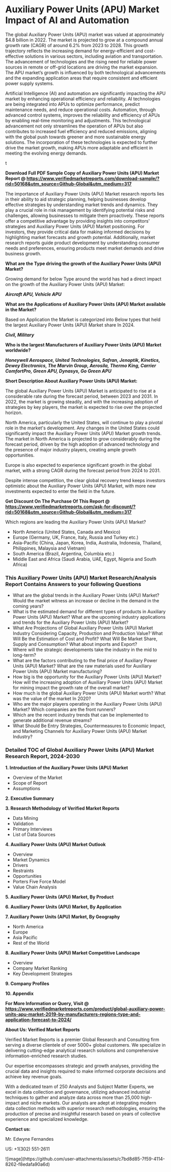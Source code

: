 <h1>Auxiliary Power Units (APU) Market Impact of AI and Automation</h1><p>The global Auxiliary Power Units (APU) market was valued at approximately $4.8 billion in 2022. The market is projected to grow at a compound annual growth rate (CAGR) of around 6.2% from 2023 to 2028. This growth trajectory reflects the increasing demand for energy-efficient and cost-effective solutions in various sectors, including aviation and transportation. The advancement of technologies and the rising need for reliable power sources in remote or off-grid locations are driving the market expansion. The APU market’s growth is influenced by both technological advancements and the expanding application areas that require consistent and efficient power supply systems.</p><p>Artificial Intelligence (AI) and automation are significantly impacting the APU market by enhancing operational efficiency and reliability. AI technologies are being integrated into APUs to optimize performance, predict maintenance needs, and reduce operational costs. Automation, through advanced control systems, improves the reliability and efficiency of APUs by enabling real-time monitoring and adjustments. This technological advancement not only streamlines the operation of APUs but also contributes to increased fuel efficiency and reduced emissions, aligning with the global push towards greener and more sustainable energy solutions. The incorporation of these technologies is expected to further drive the market growth, making APUs more adaptable and efficient in meeting the evolving energy demands.</p>t</p><p id="" class=""><strong>Download Full PDF Sample Copy of Auxiliary Power Units (APU) Market Report @ <a href="https://www.verifiedmarketreports.com/download-sample/?rid=50168&utm_source=Github-Global&utm_medium=317" target="_blank">https://www.verifiedmarketreports.com/download-sample/?rid=50168&utm_source=Github-Global&utm_medium=317</a></strong></p><p>The importance of&nbsp;Auxiliary Power Units (APU) Market research reports lies in their ability to aid strategic planning, helping businesses develop effective strategies by understanding market trends and dynamics. They play a crucial role in risk management by identifying potential risks and challenges, allowing businesses to mitigate them proactively. These reports offer a competitive advantage by providing insights into competitors' strategies and Auxiliary Power Units (APU) Market positioning. For investors, they provide critical data for making informed decisions by highlighting market forecasts and growth potential. Additionally, market research reports guide product development by understanding consumer needs and preferences, ensuring products meet market demands and drive business growth.</p><p><strong>What are the&nbsp;Type driving the growth of the Auxiliary Power Units (APU) Market?</strong></p><p id="" class="">Growing demand for below Type around the world has had a direct impact on the growth of the Auxiliary Power Units (APU) Market:</p><em><strong>Aircraft APU, Vehicle APU</strong></em></p><strong>What are the&nbsp;Applications&nbsp;of Auxiliary Power Units (APU) Market available in the Market?</strong></p><p id="" class="">Based on Application the Market is categorized into Below types that held the largest Auxiliary Power Units (APU) Market share In 2024.</p><em><strong>Civil, Military</strong></em></p><strong>Who is the largest Manufacturers of Auxiliary Power Units (APU) Market worldwide?</strong></p><p><em><strong>Honeywell Aerospace, United Technologies, Safran, Jenoptik, Kinetics, Dewey Electronics, The Marvin Group, Aerosila, Thermo King, Carrier ComfortPro, Green APU, Dynasys, Go Green APU</strong></em></p><p id="" class=""><strong>Short Description About Auxiliary Power Units (APU) Market:</strong></p><p>The global Auxiliary Power Units (APU) Market is anticipated to rise at a considerable rate during the forecast period, between 2023 and 2031. In 2022, the market is growing steadily, and with the increasing adoption of strategies by key players, the market is expected to rise over the projected horizon.</p><p>North America, particularly the United States, will continue to play a pivotal role in the market's development. Any changes in the United States could significantly impact the Auxiliary Power Units (APU) Market growth trends. The market in North America is projected to grow considerably during the forecast period, driven by the high adoption of advanced technology and the presence of major industry players, creating ample growth opportunities.</p><p>Europe is also expected to experience significant growth in the global market, with a strong CAGR during the forecast period from 2024 to 2031.</p><p>Despite intense competition, the clear global recovery trend keeps investors optimistic about the Auxiliary Power Units (APU) Market, with more new investments expected to enter the field in the future.</p><p id="" class=""><strong>Get Discount On The Purchase Of This Report @ <a href="https://www.verifiedmarketreports.com/ask-for-discount/?rid=50168&utm_source=Github-Global&utm_medium=317" target="_blank">https://www.verifiedmarketreports.com/ask-for-discount/?rid=50168&utm_source=Github-Global&utm_medium=317</a></strong></p>Which regions are leading the Auxiliary Power Units (APU) Market?</p><ul><li>North America (United States, Canada and Mexico)</li><li>Europe (Germany, UK, France, Italy, Russia and Turkey etc.)</li><li>Asia-Pacific (China, Japan, Korea, India, Australia, Indonesia, Thailand, Philippines, Malaysia and Vietnam)</li><li>South America (Brazil, Argentina, Columbia etc.)</li><li>Middle East and Africa (Saudi Arabia, UAE, Egypt, Nigeria and South Africa)</li></ul><h3 id="" class="">This Auxiliary Power Units (APU) Market Research/Analysis Report Contains Answers to your following Questions</h3><ul><li>What are the global trends in the Auxiliary Power Units (APU) Market? Would the market witness an increase or decline in the demand in the coming years?</li><li>What is the estimated demand for different types of products in Auxiliary Power Units (APU) Market? What are the upcoming industry applications and trends for the Auxiliary Power Units (APU) Market?</li><li>What Are Projections of Global Auxiliary Power Units (APU) Market Industry Considering Capacity, Production and Production Value? What Will Be the Estimation of Cost and Profit? What Will Be Market Share, Supply and Consumption? What about imports and Export?</li><li>Where will the strategic developments take the industry in the mid to long-term?</li><li>What are the factors contributing to the final price of Auxiliary Power Units (APU) Market? What are the raw materials used for Auxiliary Power Units (APU) Market manufacturing?</li><li>How big is the opportunity for the Auxiliary Power Units (APU) Market? How will the increasing adoption of Auxiliary Power Units (APU) Market for mining impact the growth rate of the overall market?</li><li>How much is the global Auxiliary Power Units (APU) Market worth? What was the value of the market In 2020?</li><li>Who are the major players operating in the Auxiliary Power Units (APU) Market? Which companies are the front runners?</li><li>Which are the recent industry trends that can be implemented to generate additional revenue streams?</li><li>What Should Be Entry Strategies, Countermeasures to Economic Impact, and Marketing Channels for Auxiliary Power Units (APU) Market Industry?</li></ul><h3 id="" class="">Detailed TOC of Global Auxiliary Power Units (APU) Market Research Report, 2024-2030</h3><p id="" class=""><strong>1. Introduction of the Auxiliary Power Units (APU) Market</strong></p><ul><li>Overview of the Market</li><li>Scope of Report</li><li>Assumptions</li></ul><p id="" class=""><strong>2. Executive Summary</strong></p><p id="" class=""><strong>3. Research Methodology of Verified Market Reports</strong></p><ul><li>Data Mining</li><li>Validation</li><li>Primary Interviews</li><li>List of Data Sources</li></ul><p id="" class=""><strong>4. Auxiliary Power Units (APU) Market Outlook</strong></p><ul><li>Overview</li><li>Market Dynamics</li><li>Drivers</li><li>Restraints</li><li>Opportunities</li><li>Porters Five Force Model</li><li>Value Chain Analysis</li></ul><p id="" class=""><strong>5. Auxiliary Power Units (APU) Market, By Product</strong></p><p id="" class=""><strong>6. Auxiliary Power Units (APU) Market, By Application</strong></p><p id="" class=""><strong>7. Auxiliary Power Units (APU) Market, By Geography</strong></p><ul><li>North America</li><li>Europe</li><li>Asia Pacific</li><li>Rest of the World</li></ul><p id="" class=""><strong>8. Auxiliary Power Units (APU) Market Competitive Landscape</strong></p><ul><li>Overview</li><li>Company Market Ranking</li><li>Key Development Strategies</li></ul><p id="" class=""><strong>9. Company Profiles</strong></p><p id="" class=""><strong>10. Appendix</strong></p><p id="" class=""><strong>For More Information or Query, Visit @ <a href="https://www.verifiedmarketreports.com/product/global-auxiliary-power-units-apu-market-2019-by-manufacturers-regions-type-and-application-forecast-to-2024/" target="_blank">https://www.verifiedmarketreports.com/product/global-auxiliary-power-units-apu-market-2019-by-manufacturers-regions-type-and-application-forecast-to-2024/</a></strong></p><p id="" class=""><strong>About Us: Verified Market Reports</strong></p><p id="" class="">Verified Market Reports is a premier Global Research and Consulting firm serving a diverse clientele of over 5000+ global customers. We specialize in delivering cutting-edge analytical research solutions and comprehensive information-enriched research studies.</p><p id="" class="">Our expertise encompasses strategic and growth analyses, providing the crucial data and insights required to make informed corporate decisions and achieve key revenue goals.</p><p id="" class="">With a dedicated team of 250 Analysts and Subject Matter Experts, we excel in data collection and governance, utilizing advanced industrial techniques to gather and analyze data across more than 25,000 high-impact and niche markets. Our analysts are adept at integrating modern data collection methods with superior research methodologies, ensuring the production of precise and insightful research based on years of collective experience and specialized knowledge.</p><p id="" class=""><strong>Contact us:</strong></p><p id="" class="">Mr. Edwyne Fernandes</p><p id="" class="">US: +1(302) 551-2611</p>
![image](https://github.com/user-attachments/assets/c7bd8d85-7f59-4114-8262-f8edafa90a6d)
